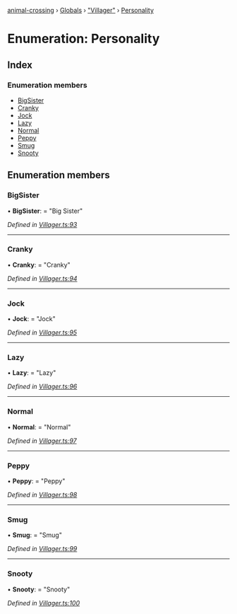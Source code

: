 [animal-crossing](../README.md) › [Globals](../globals.md) › ["Villager"](../modules/_villager_.md) › [Personality](_villager_.personality.md)

# Enumeration: Personality

## Index

### Enumeration members

* [BigSister](_villager_.personality.md#bigsister)
* [Cranky](_villager_.personality.md#cranky)
* [Jock](_villager_.personality.md#jock)
* [Lazy](_villager_.personality.md#lazy)
* [Normal](_villager_.personality.md#normal)
* [Peppy](_villager_.personality.md#peppy)
* [Smug](_villager_.personality.md#smug)
* [Snooty](_villager_.personality.md#snooty)

## Enumeration members

###  BigSister

• **BigSister**: = "Big Sister"

*Defined in [Villager.ts:93](https://github.com/Norviah/animal-crossing/blob/02b4c7f/module/types/Villager.ts#L93)*

___

###  Cranky

• **Cranky**: = "Cranky"

*Defined in [Villager.ts:94](https://github.com/Norviah/animal-crossing/blob/02b4c7f/module/types/Villager.ts#L94)*

___

###  Jock

• **Jock**: = "Jock"

*Defined in [Villager.ts:95](https://github.com/Norviah/animal-crossing/blob/02b4c7f/module/types/Villager.ts#L95)*

___

###  Lazy

• **Lazy**: = "Lazy"

*Defined in [Villager.ts:96](https://github.com/Norviah/animal-crossing/blob/02b4c7f/module/types/Villager.ts#L96)*

___

###  Normal

• **Normal**: = "Normal"

*Defined in [Villager.ts:97](https://github.com/Norviah/animal-crossing/blob/02b4c7f/module/types/Villager.ts#L97)*

___

###  Peppy

• **Peppy**: = "Peppy"

*Defined in [Villager.ts:98](https://github.com/Norviah/animal-crossing/blob/02b4c7f/module/types/Villager.ts#L98)*

___

###  Smug

• **Smug**: = "Smug"

*Defined in [Villager.ts:99](https://github.com/Norviah/animal-crossing/blob/02b4c7f/module/types/Villager.ts#L99)*

___

###  Snooty

• **Snooty**: = "Snooty"

*Defined in [Villager.ts:100](https://github.com/Norviah/animal-crossing/blob/02b4c7f/module/types/Villager.ts#L100)*

